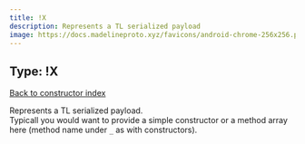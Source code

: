 ```yaml
---
title: !X
description: Represents a TL serialized payload
image: https://docs.madelineproto.xyz/favicons/android-chrome-256x256.png
---
```

## Type: !X  
[Back to constructor index](index.md)

Represents a TL serialized payload.  
Typicall you would want to provide a simple constructor or a method array here (method name under `_` as with constructors).  
